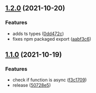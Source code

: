 ## [1.2.0](https://github.com/simonecorsi/is-async-function/compare/1.1.0...1.2.0) (2021-10-20)


### Features

* adds ts types ([0dd472c](https://github.com/simonecorsi/is-async-function/commit/0dd472c6b861d6380ec9b4a58b5b60049bf5c65e))
* fixes npm packaged export ([aabf3c6](https://github.com/simonecorsi/is-async-function/commit/aabf3c6db5ce6396be4e1a78eae4598f7cda9389))

## [1.1.0](https://github.com/simonecorsi/is-async-function/compare/f3c1709887097bc516a699564664690b10e9f6f9...1.1.0) (2021-10-19)


### Features

* check if function is async ([f3c1709](https://github.com/simonecorsi/is-async-function/commit/f3c1709887097bc516a699564664690b10e9f6f9))
* release ([50728e5](https://github.com/simonecorsi/is-async-function/commit/50728e5330252bb1f3e8c04ba2dbf9b4285b3b08))


